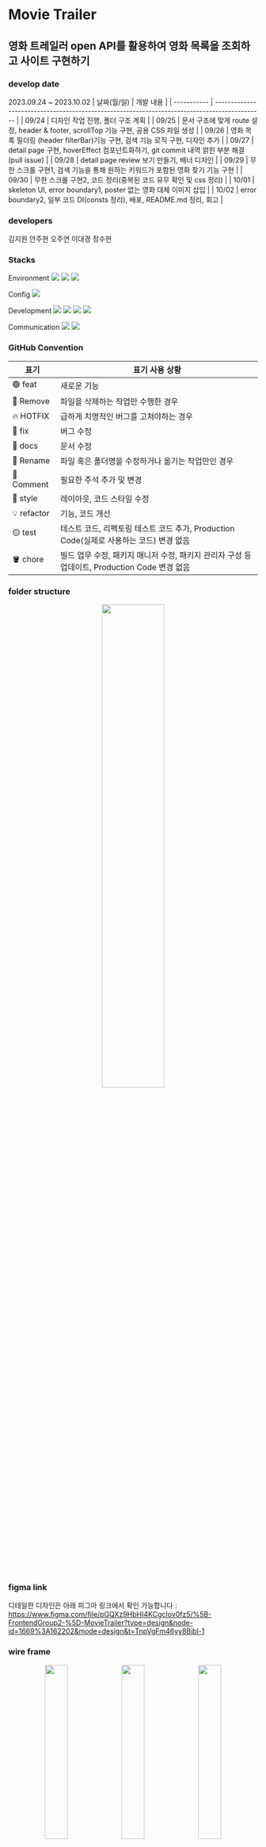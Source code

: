 # Movie Trailer

## 영화 트레일러 open API를 활용하여 영화 목록을 조회하고 사이트 구현하기

### develop date

2023.09.24 ~ 2023.10.02
| 날짜(월/일) | 개발 내용 |
| ----------- | --------------------------------------------------------------------------------------------- |
| 09/24 | 디자인 작업 진행, 폴더 구조 계획 |
| 09/25 | 문서 구조에 맞게 route 설정, header & footer, scrollTop 기능 구현, 공용 CSS 파일 생성 |
| 09/26 | 영화 목록 필더링 (header filterBar)기능 구현, 검색 기능 로직 구현, 디자인 추가 |
| 09/27 | detail page 구현, hoverEffect 컴포넌트화하기, git commit 내역 얽힌 부분 해결 (pull issue) |
| 09/28 | detail page review 보기 만들기, 배너 디자인 |
| 09/29 | 무한 스크롤 구현1, 검색 기능을 통해 원하는 키워드가 포함된 영화 찾기 기능 구현 |
| 09/30 | 무한 스크롤 구현2, 코드 정리(중복된 코드 유무 확인 및 css 정리) |
| 10/01 | skeleton UI, error boundary1, poster 없는 영화 대체 이미지 삽입 |
| 10/02 | error boundary2, 일부 코드 DI(consts 정리), 배포, README.md 정리, 회고 |

### developers

김지원 안주현 오주연 이대경 정수현

### Stacks

Environment
<img src="https://img.shields.io/badge/GitHub-000000?style=flat-square&logo=github&logoColor=white">
<img src="https://img.shields.io/badge/Visual%20Studio%20Code-007ACC.svg?&style=for-the-badge&logo=Visual%20Studio%20Code&logoColor=white">
<img src="https://img.shields.io/badge/figma-F24E1E?style=flat-square&logo=figma&logoColor=white">

Config
<img src="https://img.shields.io/badge/NPM-CB3837?style=flat-square&logo=npm&logoColor=white">

Development
<img src="https://img.shields.io/badge/HTML5-E34F26?style=flat-square&logo=html5&logoColor=white">
<img src="https://img.shields.io/badge/CSS3-1572B6?style=flat-square&logo=css3cript&logoColor=white">
<img src="https://img.shields.io/badge/JavaScript-F7DF1E?style=flat-square&logo=javascript&logoColor=white">
<img src="https://img.shields.io/badge/React-61DAFB?style=flat-square&logo=react&logoColor=white">

Communication
<img src="https://img.shields.io/badge/GitHub-000000?style=flat-square&logo=github&logoColor=white">
<img src="https://img.shields.io/badge/discord-5865F2?style=flat-square&logo=discord&logoColor=white">

### GitHub Convention

| 표기        | 표기 사용 상황                                                                                |
| ----------- | --------------------------------------------------------------------------------------------- |
| 🟢 feat     | 새로운 기능                                                                                   |
| 🔴 Remove   | 파일을 삭제하는 작업만 수행한 경우                                                            |
| 🔥 HOTFIX   | 급하게 치명적인 버그를 고쳐야하는 경우                                                        |
| 🐞 fix      | 버그 수정                                                                                     |
| 📂 docs     | 문서 수정                                                                                     |
| 🔖 Rename   | 파일 혹은 폴더명을 수정하거나 옮기는 작업만인 경우                                            |
| 💬 Comment  | 필요한 주석 추가 및 변경                                                                      |
| 🎁 style    | 레이아웃, 코드 스타일 수정                                                                    |
| 💡 refactor | 기능, 코드 개선                                                                               |
| 🟡 test     | 테스트 코드, 리펙토링 테스트 코드 추가, Production Code(실제로 사용하는 코드) 변경 없음       |
| 🪣 chore    | 빌드 업무 수정, 패키지 매니저 수정, 패키지 관리자 구성 등 업데이트, Production Code 변경 없음 |

### folder structure

<p align="center">
    <img src="https://github.com/frontend-2group/MovieTrailer/assets/134191817/60c68259-c44b-4215-8c6b-95238fdd40b7" width="50%">
</p>

### figma link

디테일한 디자인은 아래 피그마 링크에서 확인 가능합니다 : </br>
https://www.figma.com/file/pGQXz9HbHI4KCgcIov0fz5/%5B-FrontendGroup2-%5D-MovieTrailer?type=design&node-id=1669%3A162202&mode=design&t=TnpVgFm46yy8Bibl-1

### wire frame

<p align="center">
    <img src="https://github.com/frontend-2group/MovieTrailer/assets/134191817/e7f58594-17f2-4a28-9fd7-4ec6d1f58220" width="30%">
    <img src="https://github.com/frontend-2group/MovieTrailer/assets/134191817/b5549d84-94e5-407f-9845-c7be58443b4f" width="30%">
    <img src="https://github.com/frontend-2group/MovieTrailer/assets/134191817/a7189856-9aac-4a62-8141-c8c09fd61b1c" width="30%">
</p>

### design

<p align="center">왼쪽은 메인 페이지입니다. 왼쪽은 cursor :hover,  :focus 시 변하게 될 css가 적용된 메인 페이지 입니다.</p>
<p align="center">
    <img src="https://github.com/frontend-2group/MovieTrailer/assets/134191817/c0bac63f-c59a-4b8e-835e-693433989f9b" width="40%">
    <img src="https://github.com/frontend-2group/MovieTrailer/assets/134191817/fc24f39f-951b-4f0a-92ed-70970a237c09" width="40%">
</p>
<p align="center">검색 시 보이게 될 화면과 상세보기 버튼 클릭 시 보이게 될 영화의 상세 정보를 그려주는 화면입니다.</p>
<p align="center">
    <img src="https://github.com/frontend-2group/MovieTrailer/assets/134191817/e2fffae6-a776-4142-87fa-8430579d1634" width="40%">
    <img src="https://github.com/frontend-2group/MovieTrailer/assets/134191817/778568d6-ddee-43d3-9827-737aa222846f" width="40%">
</p>

### preview MV

<p align="center">아래는 실제로 구현한 영화 트레일러 사이트 시연 영상입니다. 더 자세한 결과물은 아래 배포 주소에서 확인하실 수 있습니다.</p>
<p align="center">메인 화면에서 보여지는 영화 목록들은 무한 스크롤로 보여지는 형식이며 </br> 오른쪽 하단 scroll top 아이콘을 누르면 최상단으로 돌아갑니다.</p>
<p align="center">
    <img src="https://github.com/frontend-2group/MovieTrailer/assets/134191817/b979ddb6-6f47-4573-9888-c03c85c4f1e5" width="80%">
    <img src="https://github.com/frontend-2group/MovieTrailer/assets/134191817/7b887ebb-f2e5-4376-8619-dd93b62698ca" width="80%">
</p>
<p align="center">상단에 탭으로 영화를 목록 별로 지정해 볼 수 있습니다.</p>
<p align="center">
    <img src="https://github.com/frontend-2group/MovieTrailer/assets/134191817/151c452f-1391-4953-bfb6-37ed2ec85f55" width="80%">
</p>
<p align="center">검색 창에 키워드를 입력하면 키워드가 포함된 영화 목록을 보여줍니다. </br> 더 자세히 보고 싶은 영화를 클릭하면 관련 영화의 정보와 댓글, 그리고 비슷한 영화를 추천받을 수 있습니다.</p>
<p align="center">
    <img src="https://github.com/frontend-2group/MovieTrailer/assets/134191817/7d50fb86-0820-4af8-9e28-197a30656468" width="80%">
    <img src="https://github.com/frontend-2group/MovieTrailer/assets/134191817/91fe8506-dcfa-4bf4-ac40-3c9c76544c22" width="80%">
</p>

### deploy

배포 주소 : https://movie-trailer-tawny.vercel.app/
